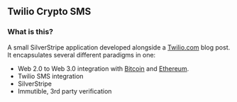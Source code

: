 ## Twilio Crypto SMS

### What is this?

A small SilverStripe application developed alongside a [Twilio.com](https://twilio.com) blog post. It encapsulates several different paradigms in one:

 * Web 2.0 to Web 3.0 integration with [Bitcoin](https://bitcoin.org) and [Ethereum](https://ethereum.org).
 * Twilio SMS integration
 * SilverStripe
 * Immutible, 3rd party verification
